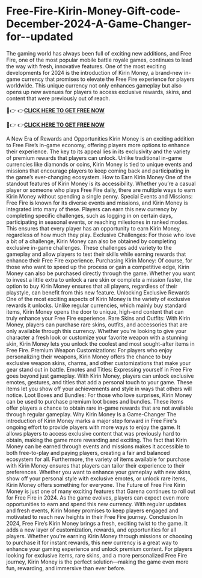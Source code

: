 # Free-Fire-Kirin-Money-Gift-code-December-2024-A-Game-Changer-for--updated
The gaming world has always been full of exciting new additions, and Free Fire, one of the most popular mobile battle royale games, continues to lead the way with fresh, innovative features. One of the most exciting developments for 2024 is the introduction of Kirin Money, a brand-new in-game currency that promises to elevate the Free Fire experience for players worldwide. This unique currency not only enhances gameplay but also opens up new avenues for players to access exclusive rewards, skins, and content that were previously out of reach.

🔴👉 👉**[CLICK HERE TO GET FREE NOW](https://royxn.com/free-fire)**

🔴👉 👉**[CLICK HERE TO GET FREE NOW](https://royxn.com/free-fire)**

A New Era of Rewards and Opportunities Kirin Money is an exciting addition to Free Fire’s in-game economy, offering players more options to enhance their experience. The key to its appeal lies in its exclusivity and the variety of premium rewards that players can unlock. Unlike traditional in-game currencies like diamonds or coins, Kirin Money is tied to unique events and missions that encourage players to keep coming back and participating in the game’s ever-changing ecosystem.
How to Earn Kirin Money One of the standout features of Kirin Money is its accessibility. Whether you’re a casual player or someone who plays Free Fire daily, there are multiple ways to earn Kirin Money without spending a single penny.
Special Events and Missions: Free Fire is known for its diverse events and missions, and Kirin Money is integrated into many of these. Players can earn this new currency by completing specific challenges, such as logging in on certain days, participating in seasonal events, or reaching milestones in ranked modes. This ensures that every player has an opportunity to earn Kirin Money, regardless of how much they play.
Exclusive Challenges: For those who love a bit of a challenge, Kirin Money can also be obtained by completing exclusive in-game challenges. These challenges add variety to the gameplay and allow players to test their skills while earning rewards that enhance their Free Fire experience.
Purchasing Kirin Money: Of course, for those who want to speed up the process or gain a competitive edge, Kirin Money can also be purchased directly through the game. Whether you want to invest a little extra to unlock a rare skin or complete a mission faster, the option to buy Kirin Money ensures that all players, regardless of their playstyle, can benefit from this new feature.
Unlocking Exclusive Rewards One of the most exciting aspects of Kirin Money is the variety of exclusive rewards it unlocks. Unlike regular currencies, which mainly buy standard items, Kirin Money opens the door to unique, high-end content that can truly enhance your Free Fire experience.
Rare Skins and Outfits: With Kirin Money, players can purchase rare skins, outfits, and accessories that are only available through this currency. Whether you're looking to give your character a fresh look or customize your favorite weapon with a stunning skin, Kirin Money lets you unlock the coolest and most sought-after items in Free Fire.
Premium Weapon Customizations: For players who enjoy personalizing their weapons, Kirin Money offers the chance to buy exclusive weapon skins, charms, and other customizations that make your gear stand out in battle.
Emotes and Titles: Expressing yourself in Free Fire goes beyond just gameplay. With Kirin Money, players can unlock exclusive emotes, gestures, and titles that add a personal touch to your game. These items let you show off your achievements and style in ways that others will notice.
Loot Boxes and Bundles: For those who love surprises, Kirin Money can be used to purchase premium loot boxes and bundles. These items offer players a chance to obtain rare in-game rewards that are not available through regular gameplay.
Why Kirin Money Is a Game-Changer The introduction of Kirin Money marks a major step forward in Free Fire's ongoing effort to provide players with more ways to enjoy the game. It allows players to access exclusive content that was previously hard to obtain, making the game more rewarding and exciting. The fact that Kirin Money can be earned through events and missions makes it accessible to both free-to-play and paying players, creating a fair and balanced ecosystem for all.
Furthermore, the variety of items available for purchase with Kirin Money ensures that players can tailor their experience to their preferences. Whether you want to enhance your gameplay with new skins, show off your personal style with exclusive emotes, or unlock rare items, Kirin Money offers something for everyone.
The Future of Free Fire Kirin Money is just one of many exciting features that Garena continues to roll out for Free Fire in 2024. As the game evolves, players can expect even more opportunities to earn and spend this new currency. With regular updates and fresh events, Kirin Money promises to keep players engaged and motivated to reach new heights in their Free Fire journey.
Conclusion In 2024, Free Fire’s Kirin Money brings a fresh, exciting twist to the game. It adds a new layer of customization, rewards, and opportunities for all players. Whether you're earning Kirin Money through missions or choosing to purchase it for instant rewards, this new currency is a great way to enhance your gaming experience and unlock premium content. For players looking for exclusive items, rare skins, and a more personalized Free Fire journey, Kirin Money is the perfect solution—making the game even more fun, rewarding, and immersive than ever before.
